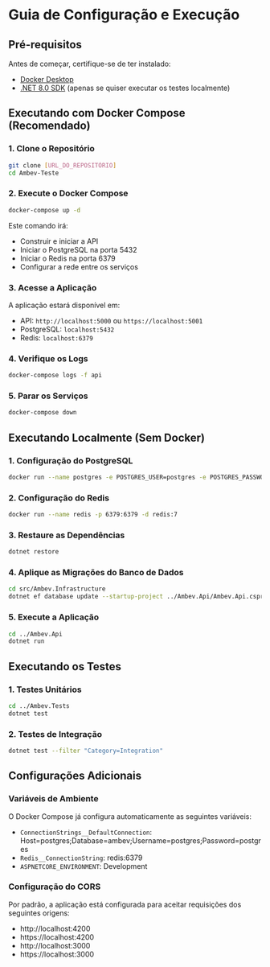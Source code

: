 # Guia de Configuração e Execução

## Pré-requisitos

Antes de começar, certifique-se de ter instalado:

- [Docker Desktop](https://www.docker.com/products/docker-desktop)
- [.NET 8.0 SDK](https://dotnet.microsoft.com/download/dotnet/8.0) (apenas se quiser executar os testes localmente)

## Executando com Docker Compose (Recomendado)

### 1. Clone o Repositório

```bash
git clone [URL_DO_REPOSITÓRIO]
cd Ambev-Teste
```

### 2. Execute o Docker Compose

```bash
docker-compose up -d
```

Este comando irá:

- Construir e iniciar a API
- Iniciar o PostgreSQL na porta 5432
- Iniciar o Redis na porta 6379
- Configurar a rede entre os serviços

### 3. Acesse a Aplicação

A aplicação estará disponível em:

- API: `http://localhost:5000` ou `https://localhost:5001`
- PostgreSQL: `localhost:5432`
- Redis: `localhost:6379`

### 4. Verifique os Logs

```bash
docker-compose logs -f api
```

### 5. Parar os Serviços

```bash
docker-compose down
```

## Executando Localmente (Sem Docker)

### 1. Configuração do PostgreSQL

```bash
docker run --name postgres -e POSTGRES_USER=postgres -e POSTGRES_PASSWORD=postgres -e POSTGRES_DB=ambev -p 5432:5432 -d postgres:latest
```

### 2. Configuração do Redis

```bash
docker run --name redis -p 6379:6379 -d redis:7
```

### 3. Restaure as Dependências

```bash
dotnet restore
```

### 4. Aplique as Migrações do Banco de Dados

```bash
cd src/Ambev.Infrastructure
dotnet ef database update --startup-project ../Ambev.Api/Ambev.Api.csproj --context ApplicationDbContext
```

### 5. Execute a Aplicação

```bash
cd ../Ambev.Api
dotnet run
```

## Executando os Testes

### 1. Testes Unitários

```bash
cd ../Ambev.Tests
dotnet test
```

### 2. Testes de Integração

```bash
dotnet test --filter "Category=Integration"
```

## Configurações Adicionais

### Variáveis de Ambiente

O Docker Compose já configura automaticamente as seguintes variáveis:

- `ConnectionStrings__DefaultConnection`: Host=postgres;Database=ambev;Username=postgres;Password=postgres
- `Redis__ConnectionString`: redis:6379
- `ASPNETCORE_ENVIRONMENT`: Development

### Configuração do CORS

Por padrão, a aplicação está configurada para aceitar requisições dos seguintes origens:

- http://localhost:4200
- https://localhost:4200
- http://localhost:3000
- https://localhost:3000
